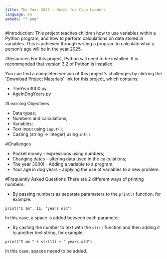 ```yaml
---
title: The Year 2025 — Notes for Club Leaders
language: en
embeds: "*.png"
---
```


#Introduction:
This project teaches children how to use variables within a Python program, and how to perform calculations on data stored in variables. This is achieved through writing a program to calculate what a person’s age will be in the year 2025.

#Resources
For this project, Python will need to be installed. It is recommended that version 3.2 of Python is installed.

You can find a completed version of this project's challenges by clicking the 'Download Project Materials' link for this project, which contains:

+ TheYear3000.py
+ AgeInDogYears.py

#Learning Objectives
+ Data types;
+ Numbers and calculations;
+ Variables;
+ Text input using `input()`;
+ Casting (string → integer) using `int()`.

#Challenges
+ Pocket money - expressions using numbers;
+ Changing dates - altering data used in the calculations;
+ The year 3000! - Adding a variable to a program;
+ Your age in dog years - applying the use of variables to a new problem.

#Frequently Asked Questions
There are 2 different ways of printing numbers:

+ By passing numbers as separate parameters to the `print()` function, for example:

```{.language-python}
print("I am", 11, "years old")
```

In this case, a space is added between each parameter.

+ By casting the number to text with the `str()` function and then adding it to another text string, for example:

```{.language-python}
print("I am " + str(11) + " years old")
```

In this case, spaces neeed to be added.


